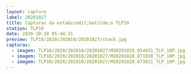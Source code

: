 ```yaml
---
layout: capture
label: 20201027
title: Capturas da esta&ccedil;&atilde;o TLP10
station: TLP10
date: 2020-10-28 05:44:31
preview: TLP10/2020/202010/20201027/stack.jpg
capturas:
  - imagem: TLP10/2020/202010/20201027/M20201028_054431_TLP_10P.jpg
  - imagem: TLP10/2020/202010/20201027/M20201028_071910_TLP_10P.jpg
  - imagem: TLP10/2020/202010/20201027/M20201028_073011_TLP_10P.jpg
---
```

